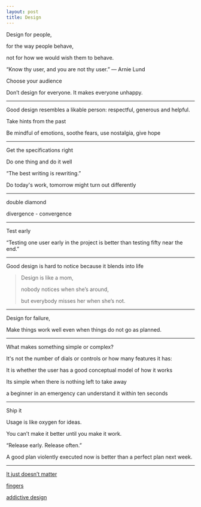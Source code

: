 ```yaml
---
layout: post
title: Design
--- 
```

  

Design for people,

for the way people behave,

not for how we would wish them to behave.

“Know thy user, and you are not thy user.” — Arnie Lund

Choose your audience 

Don’t design for everyone. It makes everyone unhappy. 


---

Good design resembles a likable person: respectful, generous and helpful.

Take hints from the past

Be mindful of emotions, soothe fears, use nostalgia, give hope 

---

Get the specifications right

Do one thing and do it well 

“The best writing is rewriting.” 

Do today's work, tomorrow might turn out differently  

---

double diamond 

divergence - convergence

---

Test early 

“Testing one user early in the project is better than testing fifty near the end.” 


---

Good design is hard to notice because it blends into life 

> Design is like a mom, 
> 
> nobody notices when she’s around, 
> 
> but everybody misses her when she’s not.

---

Design for failure,

Make things work well even when things do not go as planned.

---

What makes something simple or complex?

It's not the number of dials or controls or how many features it has: 

It is whether the user has a good conceptual model of how it works

Its simple when there is nothing left to take away

a beginner in an emergency can understand it within ten seconds

---

Ship it

Usage is like oxygen for ideas.

You can’t make it better until you make it work.

“Release early. Release often.”

A good plan violently executed now is better than a perfect plan next week.

---


[It just doesn’t matter ](https://signalvnoise.com/archives2/it_just_doesnt_matter.php)

[fingers](http://worrydream.com/#!/ABriefRantOnTheFutureOfInteractionDesign)

[addictive design](https://www.theguardian.com/australia-news/datablog/ng-interactive/2017/sep/28/hooked-how-pokies-are-designed-to-be-addictive)

